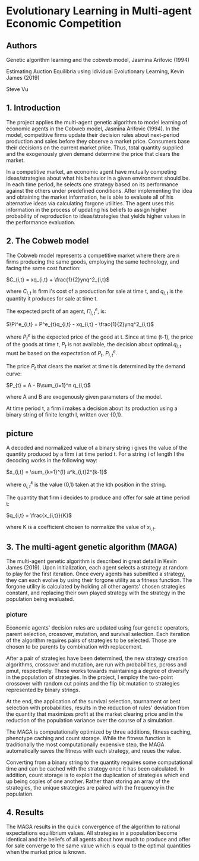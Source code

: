 # Evolutionary Learning in Multi-agent Economic Competition

## Authors

Genetic algorithm learning and the cobweb model, Jasmina Arifovic (1994)

Estimating Auction Equilibria using Idividual Evolutionary Learning, Kevin James (2019)

Steve Vu

## 1. Introduction

The project applies the multi-agent genetic algorithm to model learning of economic agents in the Cobweb model, Jasmina Arifovic (1994). In the model, competitive firms update their decision rules about next-period production and sales before they observe a market price. Consumers base their decisions on the current market price. Thus, total quantity supplied and the exogenously given demand determine the price that clears the market.

In a competitive market, an economic agent have mutually competing ideas/strategies about what his behavior in a given environment should be. In each time period, he selects one strategy based on its performance against the others under predefined conditions. After implementing the idea and obtaining the market information, he is able to evaluate all of his alternative ideas via calculating forgone utilities. The agent uses this information in the process of updating his beliefs to assign higher probability of reproduction to ideas/strategies that yields higher values in the performance evaluation.


## 2. The Cobweb model

The Cobweb model represents a competitive market where there are n firms producing the same goods, employing the same technology, and facing the same cost function:

$C_{i,t} = xq_{i,t} + \frac{1}{2}ynq^2_{i,t}$

where $C_{i,t}$ is firm i's cost of a production for sale at time t, and $q_{i,t}$ is the quantity it produces for sale at time t.

The expected profit of an agent, $\Pi^e_{i,t}$, is:

$\Pi^e_{i,t} = P^e_{t}q_{i,t} - xq_{i,t} - \frac{1}{2}ynq^2_{i,t}$

where $P^e_{t}$ is the expected price of the good at t. Since at time (t-1), the price of the goods at time t, $P_{t}$ is not available, the decision about optimal $q_{i,t}$ must be based on the expectation of $P_{t}$, $P^e_{i,t}$.

The price $P_{t}$ that clears the market at time t is determined by the demand curve:

$P_{t} = A - B\sum_{i=1}^n q_{i,t}$

where A and B are exogenously given parameters of the model.

At time period t, a firm i makes a decision about its production using a binary string of finite length l, written over {0,1}.

## picture

A decoded and normalized value of a binary string i gives the value of the quantity produced by a firm i at time period t. For a string i of length l the decoding works in the following way:

$x_{i,t} = \sum_{k=1}^{l} a^k_{i,t}2^{k-1}$

where $a^k_{i,t}$ is the value (0,1) taken at the kth position in the string.

The quantity that firm i decides to produce and offer for sale at time period t:

$q_{i,t} = \frac{x_{i,t}}{K}$

where K is a coefficient chosen to normalize the value of $x_{i,t}$.

## 3. The multi-agent genetic algorithm (MAGA)

The multi-agent genetic algorithm is described in great detail in Kevin James (2019). Upon initialization, each agent selects a strategy at random to play for the first iteration. Once every agents has submitted a strategy, they can each evolve by using their forgone utility as a fitness function. The forgone utility is calculated by holding all other agents' chosen strategies constant, and replacing their own played strategy with the strategy in the population being evaluated.

### picture

Economic agents' decision rules are updated using four genetic operators, parent selection, crossover, mutation, and survival selection. Each iteration of the algorithm requires pairs of strategies to be selected. Those are chosen to be parents by combination with replacement.

After a pair of strategies have been determined, the new strategy creation algorithms, crossover and mutation, are run with probabilities, pcross and pmut, respectively. These works towards maintaining a degree of diversify in the population of strategies. In the project, I employ the two-point crossover with random cut points and the flip bit mutation to strategies represented by binary strings.

At the end, the application of the survival selection, tournament or best selection with probabilities, results in the reduction of rules' deviation from the quantity that maximizes profit at the market clearing price and in the reduction of the population variance over the course of a simulation.

The MAGA is computationally optimized by three additions, fitness caching, phenotype caching and count storage. While the fitness function is traditionally the most computationally expensive step, the MAGA automatically saves the fitness with each strategy, and reues the value.

Converting from a binary string to the quantity requires some computational time and can be cached with the strategy once it has been calculated. In addition, count storage is to exploit the duplication of strategies which end up being copies of one another. Rather than storing an array of the strategies, the unique strategies are paired with the frequency in the population.

## 4. Results

The MAGA results in the quick convergence of the algorithm to rational expectations equilibrium values. All strategies in a population become identical and the beliefs of all agents about how much to produce and offer for sale converge to the same value which is equal to the optimal quantities when the market price is known.

